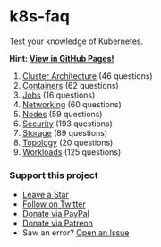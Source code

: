 # k8s-faq

Test your knowledge of Kubernetes.

**Hint: [**View in GitHub Pages!**](https://katademy.github.io/kubernetes-faq)**

1. [Cluster Architecture](./cluster-architecture.md) (46 questions)
1. [Containers](./containers.md) (62 questions)
1. [Jobs](./jobs.md) (16 questions)
1. [Networking](./networking.md) (60 questions)
1. [Nodes](./nodes.md) (59 questions)
1. [Security](./security.md) (193 questions)
1. [Storage](./storage.md) (89 questions)
1. [Topology](./topology.md) (20 questions)
1. [Workloads](./workloads.md) (125 questions)

### Support this project

* [Leave a Star](https://github.com/katademy/kubernetes-faq/stargazers)
* [Follow on Twitter](https://twitter.com/katademy)
* [Donate via PayPal](https://paypal.me/icelynjennings)
* [Donate via Patreon](https://patreon.com/icelynjennings)
* Saw an error? [Open an Issue](https://github.com/katademy/kubernetes-faq/issues/new)
